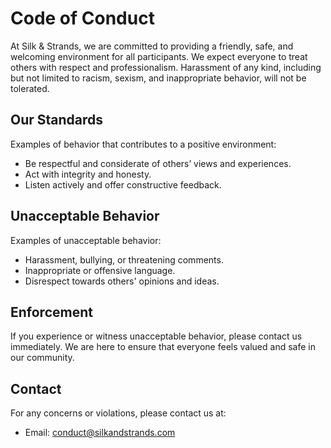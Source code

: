 # Code of Conduct

At Silk & Strands, we are committed to providing a friendly, safe, and welcoming environment for all participants. We expect everyone to treat others with respect and professionalism. Harassment of any kind, including but not limited to racism, sexism, and inappropriate behavior, will not be tolerated.

## Our Standards

Examples of behavior that contributes to a positive environment:
- Be respectful and considerate of others’ views and experiences.
- Act with integrity and honesty.
- Listen actively and offer constructive feedback.

## Unacceptable Behavior

Examples of unacceptable behavior:
- Harassment, bullying, or threatening comments.
- Inappropriate or offensive language.
- Disrespect towards others' opinions and ideas.

## Enforcement

If you experience or witness unacceptable behavior, please contact us immediately. We are here to ensure that everyone feels valued and safe in our community.

## Contact

For any concerns or violations, please contact us at:
- Email: conduct@silkandstrands.com
